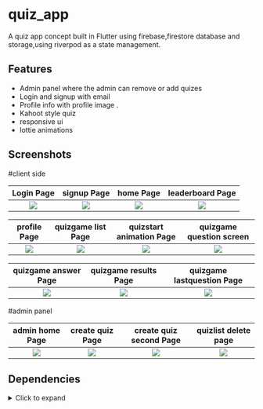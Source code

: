# quiz_app
A quiz app concept built in Flutter using firebase,firestore database and storage,using riverpod as a state management.

## Features
* Admin panel where the admin can remove or add quizes
* Login and signup with email
* Profile info with profile image .
* Kahoot style quiz 
* responsive ui
* lottie animations

## Screenshots

#client side

Login Page                 |  signup Page              |  home Page                | leaderboard Page            
:-------------------------:|:-------------------------:|:-------------------------:|:-------------------------:
![](https://user-images.githubusercontent.com/56259590/202844678-c2f2b340-9a33-4103-9b0c-842a609c54e9.jpeg)|![](https://user-images.githubusercontent.com/56259590/202844683-cfa6d2e7-0755-449b-983e-051a838a8fc6.jpeg)|![](https://user-images.githubusercontent.com/56259590/202844685-9d1ab094-c152-49ab-8d08-986e93f2e9d1.jpeg)|![](https://user-images.githubusercontent.com/56259590/202844698-da7b532c-2992-4860-8a37-c59269bd4cab.jpeg)|


profile Page               |  quizgame list Page       |  quizstart animation Page | quizgame question screen            
:-------------------------:|:-------------------------:|:-------------------------:|:-------------------------:
![](https://user-images.githubusercontent.com/56259590/202844773-deda2113-c9d8-4e0d-b462-00ed94e7a54c.jpeg)|![](https://user-images.githubusercontent.com/56259590/202844862-4c37f688-6530-4207-aad8-30740832c31f.jpeg)|![](https://user-images.githubusercontent.com/56259590/202844793-a6ae2020-66dd-406f-ac66-272338c25e6f.jpeg)|![](https://user-images.githubusercontent.com/56259590/202844908-fe22988e-5a20-433a-b55f-723aaa93431a.jpeg)|

quizgame answer Page       |  quizgame results Page       |  quizgame lastquestion Page             
:-------------------------:|:-------------------------:|:-------------------------:
![](https://user-images.githubusercontent.com/56259590/202844914-8c43ea1a-7da8-46b5-a047-cdc2c62e367e.jpeg)|![](https://user-images.githubusercontent.com/56259590/202844974-aeb3165f-a086-4fa0-9d66-34b009d9e52f.jpeg)|![](https://user-images.githubusercontent.com/56259590/202844976-ea672de1-902d-4a53-870b-bf4f838ff1fb.jpeg)|

#admin panel

admin home Page            |  create quiz  Page        |  create quiz  second Page | quizlist delete page            
:-------------------------:|:-------------------------:|:-------------------------:|:-------------------------:
![](https://user-images.githubusercontent.com/56259590/202845053-e082a921-58f1-4125-806f-53de891a1b2f.jpeg)|![](https://user-images.githubusercontent.com/56259590/202845068-0a16bb97-df91-4f8f-8bfa-924cb2628edf.jpeg)|![](https://user-images.githubusercontent.com/56259590/202845074-794f5141-ac0b-47b9-baea-d047b25b62aa.jpeg)|![](https://user-images.githubusercontent.com/56259590/202845076-c4721156-528c-4cde-a1b7-05bec42289e3.jpeg)|

## Dependencies

<details>
     <summary> Click to expand </summary>
     
* [intl](https://pub.dev/packages/intl)
* [uuid](https://pub.dev/packages/uuid)
* [google_fonts](https://pub.dev/packages/google_fonts)
* [image_picker](https://pub.dev/packages/image_picker)
* [image](https://pub.dev/packages/image)
* [font_awesome_flutter](https://pub.dev/packages/font_awesome_flutter)
* [firebase_auth](https://pub.dev/packages/firebase_auth)
* [firebase_core](https://pub.dev/packages/firebase_core)
* [cloud_firestore](https://pub.dev/packages/cloud_firestore)
* [firebase_storage](https://pub.dev/packages/firebase_storage)
* [flutter_hooks](https://pub.dev/packages/flutter_hooks)
* [hooks_riverpod](https://pub.dev/packages/hooks_riverpod)
* [lottie](https://pub.dev/packages/lottie)
* [json_serializable](https://pub.dev/packages/json_serializable)
* [freezed](https://pub.dev/packages/freezed)
* [build_runner](https://pub.dev/packages/build_runner)
     
</details>







